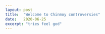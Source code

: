 ```yaml
---
layout: post
title:  "Welcome to Chinmoy controversies"
date:   2020-06-25
excerpt: "tries feel god"
---
```

